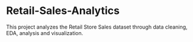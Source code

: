 # Retail-Sales-Analytics
This project analyzes the Retail Store Sales dataset through data cleaning, EDA, analysis and visualization.
